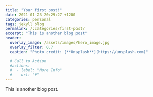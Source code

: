 ```yaml
---
title: "Your first post!"
date: 2021-01-23 20:29:27 +1200
categories: personal
tags: jekyll blog
permalink: /:categories/first-post/
excerpt: "This is another blog post"
header:
  overlay_image: /assets/images/hero_image.jpg
  overlay_filter: 0.7
  caption: "Photo credit: [**Unsplash**](https://unsplash.com)"

  # Call to Action
  #actions:
  #  - label: "More Info"
  #    url: "#"
---
```


This is another blog post.